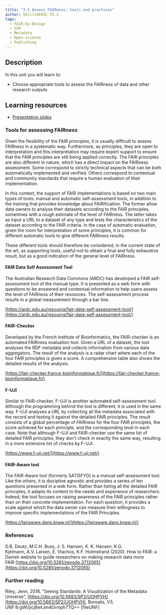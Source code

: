 ```yaml
---
title: "3.3 Assess FAIRness: tools and practices"
author: Skills4EOSC T5.2
tags:
  - FAIR-by-Design
  - SSH
  - Metadata
  - Open-science
  - Publishing
---
```

## Description

In this unit you will learn to: 

- Choose appropriate tools to assess the FAIRness of data and other research outputs


## Learning resources

- [Presentation slides](https://docs.google.com/presentation/d/15lEABlaIBamYM7kS4NxroFoc0uE8bASm/edit?usp=sharing&ouid=102604071504748959042&rtpof=true&sd=true)

### Tools for assessing FAIRness

Given the flexibility of the FAIR principles, it is usually difficult to assess FAIRness in a systematic way. Furthermore, as principles, they are open to interpretation and this interpretation may require expert support to ensure that the FAIR principles are still being applied correctly. The FAIR principles are also different in nature, which has a direct impact on the FAIRness assessment. Some correspond to strictly technical aspects that can be both automatically implemented and verified. Others correspond to contextual and community standards that require a human evaluation of their implementation. 

In this context, the support of FAIR implementations is based on two main types of tools: manual and automatic self-assessment tools, in addition to the training that provides knowledge about FAIRification. The former allow data owners to analyse their datasets according to the FAIR principles, sometimes with a rough estimate of the level of FAIRness. The latter takes as input a URL to a dataset of any type and tests the characteristics of the dataset according to the FAIR criteria. In the case of automatic evaluation, given the room for interpretation of some principles, it is common for different automatic tools to give different FAIRness results.

These different tools should therefore be considered, in the current state of the art, as supporting tools, useful not to obtain a final and fully exhaustive result, but as a good indication of the general level of FAIRness.

#### FAIR Data Self Assessment Tool

The Australian Research Data Commons (ARDC) has developed a FAIR self-assessment tool of the manual type. It is presented as a web form with questions to be answered and contextual information to help users assess the level of FAIRness of their resources. The self-assessment process results in a global measurement through a bar line.

[https://ardc.edu.au/resource/fair-data-self-assessment-tool/](https://ardc.edu.au/resource/fair-data-self-assessment-tool/)

#### FAIR-Checker

Developed by the French Institute of Bioinformatics, the FAIR-checker is an automated FAIRness evaluation tool. Given a URL of a dataset, the tool analyses the RDF metadata and collects information from various data aggregators. The result of the analysis is a radar chart where each of the four FAIR principles is given a score. A comprehensive table also shows the detailed results of the analysis.

[https://fair-checker.france-bioinformatique.fr/](https://fair-checker.france-bioinformatique.fr/)

#### F-UJI

Similar to FAIR-checker, F-UJI is another automated self-assessment tool. Although the programming behind the tool is different, it is used in the same way. F-UJI analyses a URL by collecting all the metadata associated with the record and testing it against the detailed FAIR principles. The result consists of a global percentage of FAIRness for the four FAIR principles, the score achieved for each principle, and the corresponding level in each case. Note that although F-UJI and FAIR-checker use the same list of detailed FAIR principles, they don't check in exactly the same way, resulting in a more extensive list of checks by F-UJI.

[https://www.f-uji.net/](https://www.f-uji.net/)

#### FAIR-Aware tool

The FAIR-Aware tool (formerly SATISFYD) is a manual self-assessment tool. Like the others, it is discipline agnostic and provides a series of ten questions presented in a web form. Rather than listing all the detailed FAIR principles, it adapts its content to the needs and experience of researchers. Indeed, the tool focuses on raising awareness of the FAIR principles rather than on their concrete implementation. For each question, it provides a scale against which the data owner can measure their willingness to improve specific implementations of the FAIR Principles.

[https://fairaware.dans.knaw.nl/](https://fairaware.dans.knaw.nl/)

### References

D.B. Deutz, M.C.H. Buss, J. S. Hansen, K. K. Hansen, K.G. Kjelmann, A.V. Larsen, E. Vlachos, K.F. Holmstrand (2020). How to FAIR: a Danish website to guide researchers on making research data more FAIR [https://doi.org/10.5281/zenodo.3712065](https://doi.org/10.5281/zenodo.3712065)
### Further reading

Riley, Jenn, 2018, "Seeing Standards: A Visualization of the Metadata Universe", [https://doi.org/10.5683/SP2/UOHPVH](https://doi.org/10.5683/SP2/UOHPVH), Borealis, V3, UNF:6:gWl/jicj8wtJm4Grmph7TQ== [fileUNF]
